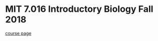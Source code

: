 # MIT 7.016 Introductory Biology Fall 2018

[course page](https://ocw.mit.edu/courses/7-016-introductory-biology-fall-2018/)